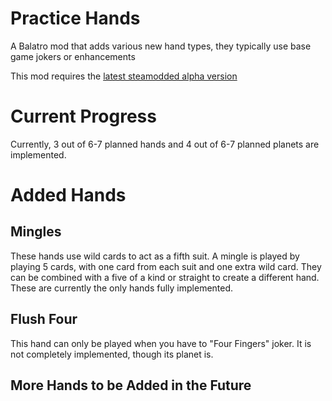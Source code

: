 # Practice Hands
A Balatro mod that adds various new hand types, they typically use base game jokers or enhancements

This mod requires the [latest steamodded alpha version](https://github.com/Steamopollys/Steamodded)

# Current Progress
Currently, 3 out of 6-7 planned hands and 4 out of 6-7 planned planets are implemented.

# Added Hands
## Mingles
These hands use wild cards to act as a fifth suit.
A mingle is played by playing 5 cards, with one card from each suit and one extra wild card.
They can be combined with a five of a kind or straight to create a different hand.
These are currently the only hands fully implemented.

## Flush Four
This hand can only be played when you have to "Four Fingers" joker.
It is not completely implemented, though its planet is.

## More Hands to be Added in the Future
